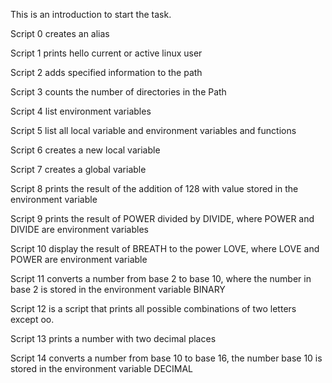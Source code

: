 This is an introduction to start the task.

Script 0  creates an alias

Script 1 prints hello current or active linux user  

Script 2 adds specified information to the path

Script 3 counts the number of directories in the Path

Script 4 list environment variables

Script 5 list all local variable and environment variables and functions

Script 6 creates a new local variable

Script 7 creates a global variable

Script 8 prints the result of the addition of 128 with value stored in the environment variable

Script 9 prints the result of POWER divided by DIVIDE, where POWER and DIVIDE are environment variables

Script 10 display the result of BREATH to the power LOVE, where LOVE and POWER are environment variable

Script 11 converts a number from base 2 to base 10, where the number in base 2 is stored in the environment variable BINARY

Script 12 is a script that prints all possible combinations of two letters except oo.

Script 13 prints a number with two decimal places

Script 14 converts a number from base 10 to base 16, the number base 10 is stored in the environment variable DECIMAL


